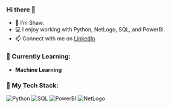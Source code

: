 ### Hi there 👋

- 👋 I’m Shaw.
- 💻 I enjoy working with Python, NetLogo, SQL, and PowerBI.
- 📫 Connect with me on [LinkedIn](https://www.linkedin.com/in/shaw-taylor-581043269/)

### 🌱 Currently Learning:

- **Machine Learning**

### 🚀 My Tech Stack:

![Python](https://img.shields.io/badge/Python-3776AB?style=flat&logo=python&logoColor=white)
![SQL](https://img.shields.io/badge/SQL-4479A1?style=flat&logo=sqlite&logoColor=white)
![PowerBI](https://img.shields.io/badge/PowerBI-F2C811?style=flat&logo=powerbi&logoColor=white)
![NetLogo](https://img.shields.io/badge/NetLogo-5C4F97?style=flat&logo=netlogo&logoColor=white)

